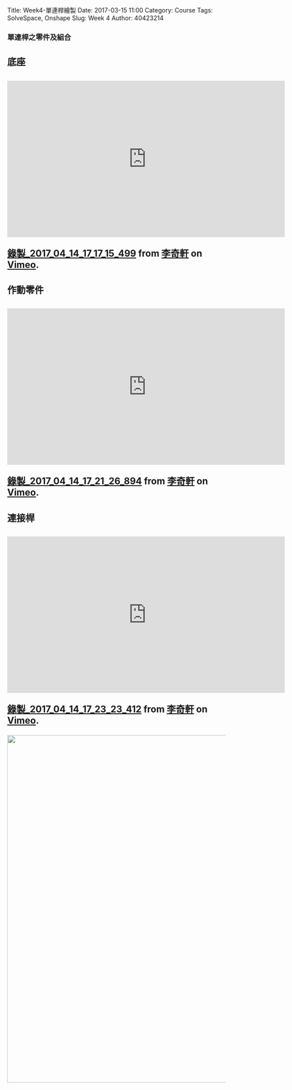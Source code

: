 Title: Week4-單連桿繪製
Date: 2017-03-15 11:00
Category: Course
Tags: SolveSpace, Onshape
Slug: Week 4
Author: 40423214

<h3>單連桿之零件及組合</h3>

<h2>底座<h2>
<iframe src="https://player.vimeo.com/video/213205775" width="640" height="360" frameborder="0" webkitallowfullscreen mozallowfullscreen allowfullscreen></iframe>

<p><a href="https://vimeo.com/213205775">錄製_2017_04_14_17_17_15_499</a> from <a href="https://vimeo.com/user47858237">李奇軒</a> on <a href="https://vimeo.com">Vimeo</a>.</p>

<h2>作動零件<h2>
<iframe src="https://player.vimeo.com/video/213205779" width="640" height="360" frameborder="0" webkitallowfullscreen mozallowfullscreen allowfullscreen></iframe>

<p><a href="https://vimeo.com/213205779">錄製_2017_04_14_17_21_26_894</a> from <a href="https://vimeo.com/user47858237">李奇軒</a> on <a href="https://vimeo.com">Vimeo</a>.</p>

<h2>連接桿<h2>
<iframe src="https://player.vimeo.com/video/213205786" width="640" height="360" frameborder="0" webkitallowfullscreen mozallowfullscreen allowfullscreen></iframe>

<p><a href="https://vimeo.com/213205786">錄製_2017_04_14_17_23_23_412</a> from <a href="https://vimeo.com/user47858237">李奇軒</a> on <a href="https://vimeo.com">Vimeo</a>.</p>

<p><img src="../solvespace/132.html" width="800" />